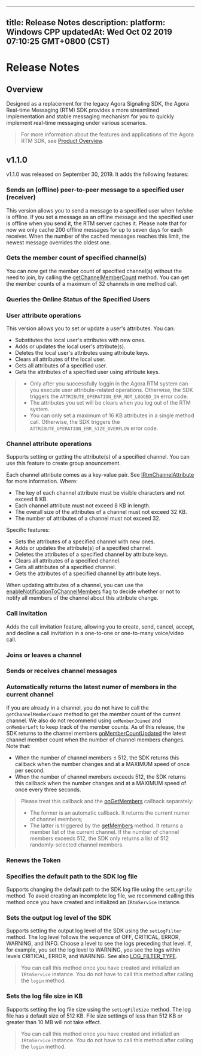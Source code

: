 
---
title: Release Notes
description: 
platform: Windows CPP
updatedAt: Wed Oct 02 2019 07:10:25 GMT+0800 (CST)
---
# Release Notes
  ## Overview

Designed as a replacement for the legacy Agora Signaling SDK, the Agora Real-time Messaging (RTM) SDK provides a more streamlined implementation and stable messaging mechanism for you to quickly implement real-time messaging under various scenarios.

> For more information about the features and applications of the Agora RTM SDK, see [Product Overview](https://docs.agora.io/en/Real-time-Messaging/product_rtm?platform=All%20Platforms).

## v1.1.0

v1.1.0 was released on September 30, 2019. It adds the following features: 


### Sends an (offline) peer-to-peer message to a specified user (receiver)

This version allows you to send a message to a specified user when he/she is offline. If you set a message as an offline message and the specified user is offline when you send it, the RTM server caches it. Please note that for now we only cache 200 offline messages for up to seven days for each receiver. When the number of the cached messages reaches this limit, the newest message overrides the oldest one.



<a name="getcount"></a>
### Gets the member count of specified channel(s)

You can now get the member count of specified channel(s) without the need to join, by calling the [getChannelMemberCount](https://docs.agora.io/en/Real-time-Messaging/API%20Reference/RTM_cpp/classagora_1_1rtm_1_1_i_rtm_service.html#a41dee47c6201acb2f29371b6e30249a5) method. You can get the member counts of a maximum of 32 channels in one method call. 


### Queries the Online Status of the Specified Users

### User attribute operations

This version allows you to set or update a user's attributes. You can:

- Substitutes the local user's attributes with new ones.
- Adds or updates the local user's attribute(s).
- Deletes the local user's attributes using attribute keys.
- Clears all attributes of the local user.
- Gets all attributes of a specified user.
- Gets the attributes of a specified user using attribute keys.

> - Only after you successfully loggin in the Agora RTM system can you execute user attribute-related operations. Otherwise, the SDK triggers the `ATTRIBUTE_OPERATION_ERR_NOT_LOGGED_IN` error code.
> - The attributes you set will be clears when you log out of the RTM system.
> - You can only set a maximum of 16 KB attributes in a single method call. Otherwise, the SDK triggers the `ATTRIBUTE_OPERATION_ERR_SIZE_OVERFLOW` error code. 


### Channel attribute operations

Supports setting or getting the attribute(s) of a specified channel. You can use this feature to create group anouncement.

Each channel attribute comes as a key-value pair. See [IRtmChannelAttribute](https://docs.agora.io/en/Real-time-Messaging/API%20Reference/RTM_cpp/classagora_1_1rtm_1_1_i_rtm_channel_attribute.html) for more information. Where: 

- The key of each channel attribute must be visible characters and not exceed 8 KB.
- Each channel attribute must not exceed 8 KB in length. 
- The overall size of the attributes of a channel must not exceed 32 KB. 
- The number of attributes of a channel must not exceed 32. 

Specific features: 

- Sets the attributes of a specified channel with new ones.
- Adds or updates the attribute(s) of a specified channel.
- Deletes the attributes of a specified channel by attribute keys.
- Clears all attributes of a specified channel.
- Gets all attributes of a specified channel.
- Gets the attributes of a specified channel by attribute keys.

When updating attributes of a channel, you can use the  [enableNotificationToChannelMembers](https://docs.agora.io/en/Real-time-Messaging/API%20Reference/RTM_cpp/structagora_1_1rtm_1_1_channel_attribute_options.html#a9a29721df90beca76974a5e348902530) flag to decide whether or not to notify all members of the channel about this attribute change. 


### Call invitation

Adds the call invitation feature, allowing you to create, send, cancel, accept, and decline a call invitation in a one-to-one or one-to-many voice/video call. 


### Joins or leaves a channel
### Sends or receives channel messages

<a name="oncount"></a>
### Automatically returns the latest numer of members in the current channel 

If you are already in a channel, you do not have to call the `getChannelMemberCount` method to get the member count of the current channel. We also do not recommend using `onMemberJoined` and `onMemberLeft` to keep track of the member counts. As of this release, the SDK returns to the channel members [onMemberCountUpdated](https://docs.agora.io/en/Real-time-Messaging/API%20Reference/RTM_cpp/classagora_1_1rtm_1_1_i_channel_event_handler.html#aff85052bb2a46c3220789c1ef90aa01e) the latest channel member count when the number of channel members changes. Note that:

- When the number of channel members ≤ 512, the SDK returns this callback when the number changes and at a MAXIMUM speed of once per second.
- When the number of channel members exceeds 512, the SDK returns this callback when the number changes and at a MAXIMUM speed of once every three seconds.



> Please treat this callback and the [onGetMembers](https://docs.agora.io/en/Real-time-Messaging/API%20Reference/RTM_cpp/classagora_1_1rtm_1_1_i_channel_event_handler.html#a5e3f5a5ae0b3861de2f0310841ad0b37) callback separately: 
> - The former is an automatic callback. It returns the current numer of channel members;
> - The latter is triggered by the [getMembers](https://docs.agora.io/en/Real-time-Messaging/API%20Reference/RTM_cpp/classagora_1_1rtm_1_1_i_channel.html#a3f9c943059ac48a568c81798da38c3cb) method. It returns a member list of the current channel. If the number of channel members exceeds 512, the SDK only returns a list of 512 randomly-selected channel members. 


###  Renews the Token

### Specifies the default path to the SDK log file

Supports changing the default path to the SDK log file using the `setLogFile` method. To avoid creating an incomplete log file, we recommend calling this method once you have created and initialized an `IRtmService` instance. 



### Sets the output log level of the SDK

Supports setting the output log level of the SDK using the `setLogFilter` method.  The log level follows the sequence of OFF, CRITICAL, ERROR, WARNING, and INFO. Choose a level to see the logs preceding that level. If, for example, you set the log level to WARNING, you see the logs within levels CRITICAL, ERROR, and WARNING. See also [LOG_FILTER_TYPE](https://docs.agora.io/cn/Real-time-Messaging/API%20Reference/RTM_cpp/namespaceagora_1_1rtm.html#af515252477afb2a71feef88113dfa481). 

> You can call this method once you have created and initializd an `IRtmService` instance. You do not have to call this method after calling the `login` method. 

### Sets the log file size in KB

Supports setting the log file size using the `setLogFileSize` method. The log file has a default size of 512 KB. File size settings of less than 512 KB or greater than 10 MB will not take effect.


> You can call this method once you have created and initializd an `IRtmService` instance. You do not have to call this method after calling the `login` method. 

